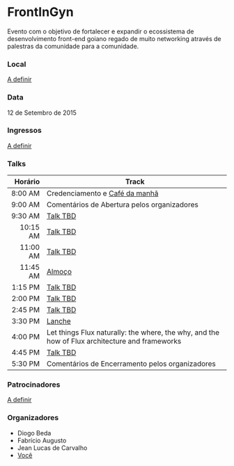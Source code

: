 # FrontInGyn

Evento com o objetivo de fortalecer e expandir o ecossistema de desenvolvimento front-end goiano regado de muito networking através de palestras da comunidade para a comunidade.

### Local
[A definir](https://github.com/frontendgoias/FrontInGyn/issues/1)

### Data
12 de Setembro de 2015

### Ingressos
[A definir](https://github.com/frontendgoias/FrontInGyn/issues/4)

### Talks
| Horário | Track|
| --------------: |-------------|
| 8:00 AM | Credenciamento e [Café da manhã](https://github.com/frontendgoias/FrontInGyn/issues/5) |
| 9:00 AM | Comentários de Abertura pelos organizadores |
| 9:30 AM | [Talk TBD](https://github.com/frontendgoias/FrontInGyn/issues/2) |
| 10:15 AM | [Talk TBD](https://github.com/frontendgoias/FrontInGyn/issues/2) |
| 11:00 AM | [Talk TBD](https://github.com/frontendgoias/FrontInGyn/issues/2) |
| 11:45 AM | [Almoço](https://github.com/frontendgoias/FrontInGyn/issues/5) |
| 1:15 PM | [Talk TBD](https://github.com/frontendgoias/FrontInGyn/issues/2) |
| 2:00 PM | [Talk TBD](https://github.com/frontendgoias/FrontInGyn/issues/2) |
| 2:45 PM | [Talk TBD](https://github.com/frontendgoias/FrontInGyn/issues/2) |
| 3:30 PM | [Lanche](https://github.com/frontendgoias/FrontInGyn/issues/5) |
| 4:00 PM | Let things Flux naturally: the where, the why, and the how of Flux architecture and frameworks |
| 4:45 PM | [Talk TBD](https://github.com/frontendgoias/FrontInGyn/issues/2) |
| 5:30 PM | Comentários de Encerramento pelos organizadores |

### Patrocinadores
[A definir](https://github.com/frontendgoias/FrontInGyn/issues/3)

### Organizadores
- Diogo Beda
- Fabrício Augusto
- Jean Lucas de Carvalho
- [Você](https://github.com/frontendgoias/FrontInGyn/issues/6)

